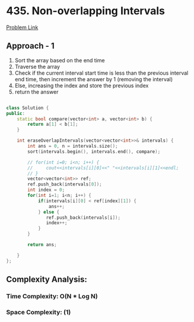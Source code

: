 # 435. Non-overlapping Intervals

[Problem Link](https://leetcode.com/problems/non-overlapping-intervals/)

## Approach - 1

1. Sort the array based on the end time
2. Traverse the array
3. Check if the current interval start time is less than the previous interval end time, then increment the answer by 1 (removing the interval)
4. Else, increasing the index and store the previous index
5. return the answer

```cpp

class Solution {
public:
    static bool compare(vector<int> a, vector<int> b) {
        return a[1] < b[1];
    }

    int eraseOverlapIntervals(vector<vector<int>>& intervals) {
        int ans = 0, n = intervals.size();
        sort(intervals.begin(), intervals.end(), compare);

        // for(int i=0; i<n; i++) {
        //     cout<<intervals[i][0]<<" "<<intervals[i][1]<<endl;
        // }
        vector<vector<int>> ref;
        ref.push_back(intervals[0]);
        int index = 0;
        for(int i=1; i<n; i++) {
            if(intervals[i][0] < ref[index][1]) {
                ans++;
            } else {
               ref.push_back(intervals[i]);
               index++;
            }
        }

        return ans;

    }
};

```

## Complexity Analysis:

### Time Complexity: O(N \* Log N)

### Space Complexity: (1)
